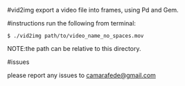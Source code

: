 #vid2img
export a video file into frames, using Pd and Gem.

#instructions
run the following from terminal:

	$ ./vid2img path/to/video_name_no_spaces.mov

NOTE:the path can be relative to this directory.

#issues

please report any issues to camarafede@gmail.com


